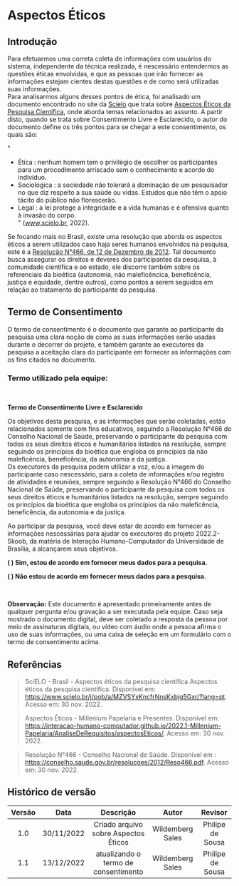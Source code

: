 # Aspectos Éticos

## Introdução
Para efetuarmos uma correta coleta de informações com usuários do sistema, independente da técnica realizada, é nescessário entendermos as questões éticas envolvidas, e que as pessoas que irão fornecer as informações estejam cientes destas questões e de como será utilizadas suas informações.  
Para analisarmos alguns desses pontos de ética, foi analisado um documento encontrado no site da [Scielo](www.scielo.br) que trata sobre [Aspectos Éticos da Pesquisa Científica](https://www.scielo.br/j/pob/a/MZVSYxKncfrNnsKxbjg5Gxr/?lang=pt), onde aborda temas relacionados ao assunto. A partir disto, quando se trata sobre Consentimento Livre e Esclarecido, o autor do documento define os três pontos para se chegar a este consentimento, os quais são: 

"
- Ética : nenhum homem tem o privilégio de escolher os participantes para um procedimento arriscado sem o conhecimento e acordo do indivíduo.  
- Sociológica : a sociedade não tolerará a dominação de um pesquisador no que diz respeito a sua saúde ou vidas. Estudos que não têm o apoio tácito do público não florescerão.   
- Legal : a lei protege a integridade e a vida humanas e é ofensiva quanto à invasão do corpo.  
" (www.scielo.br, 2022).

Se focando mais no Brasil, existe uma resolução que aborda os aspectos éticos a serem utilizados caso haja seres humanos envolvidos na pesquisa, este é a [Resolução N°466, de 12 de Dezembro de 2012](https://conselho.saude.gov.br/resolucoes/2012/Reso466.pdf). Tal documento busca assegurar os direitos e deveres dos participantes da pesquisa, à comunidade científica e ao estado, ele discorre também sobre os  referenciais da bioética (autonomia, não maleficêncica, beneficência, justiça e equidade, dentre outros), como pontos a serem seguidos em relação ao tratamento do participante da pesquisa.   


## Termo de Consentimento

O termo de consentimento é o documento que garante ao participante da pesquisa uma clara noção de como as suas informações serão usadas durante o decorrer do projeto, e também garante ao executores da pesquisa a aceitação clara do participante em fornecer as informações com os fins citados no documento.

### **Termo utilizado pela equipe:**

</br>

**Termo de Consentimento Livre e Esclarecido**

Os objetivos desta pesquisa, e as informações que serão coletadas, estão relacionados somente com fins educativos, seguindo a Resolução N°466 do Conselho Nacional de Saúde, preservando o participante da pesquisa com todos os seus direitos éticos e humanitários listados na resolução, sempre seguindo os princípios da bioética que engloba os princípios da não maleficência, beneficência, da autonomia e da justiça.  
Os executores da pesquisa podem utilizar a voz, e/ou a imagem do participante caso nescessário, para a coleta de informações e/ou registro de atividades e reuniões, sempre seguindo a Resolução N°466 do Conselho Nacional de Saúde, preservando o participante da pesquisa com todos os seus direitos éticos e humanitários listados na resolução, sempre seguindo os princípios da bioética que engloba os princípios da não maleficência, beneficência, da autonomia e da justiça.  

Ao participar da pesquisa, você deve estar de acordo em fornecer as informações nescessárias para ajudar os executores do projeto 2022.2-Skoob, da matéria de Interação Humano-Computador da Universidade de Brasília, a alcançarem seus objetivos.

**( ) Sim, estou de acordo em fornecer meus dados para a pesquisa.**

**( ) Não estou de acordo em fornecer meus dados para a pesquisa.**

</br> 

**Observação:** Este documento é apresentado primeiramente antes de qualquer pergunta e/ou gravação a ser executada pela equipe. Caso seja mostrado o documento digital, deve ser coletado a resposta da pessoa por meio de assinaturas digitais, ou vídeo com áudio onde a pessoa afirma o uso de suas informações, ou uma caixa de seleção em um formulário com o termo de consentimento acima. 

## Referências
> SciELO - Brasil - Aspectos éticos da pesquisa científica Aspectos éticos da pesquisa científica.  Disponível em: <https://www.scielo.br/j/pob/a/MZVSYxKncfrNnsKxbjg5Gxr/?lang=pt>. Acesso em: 30 nov. 2022.  

>Aspectos Éticos - Millenium Papelaria e Presentes.  Disponível em: <https://interacao-humano-computador.github.io/2022.1-Millenium-Papelaria/AnaliseDeRequisitos/aspectosEticos/>. Acesso em: 30 nov. 2022.  

> Resolução N°466 - Conselho Nacional de Saúde. Disponível em : <https://conselho.saude.gov.br/resolucoes/2012/Reso466.pdf>. Acesso em: 30 nov. 2022.

## Histórico de versão
| Versão |    Data    |                                    Descrição                                    | Autor  | Revisor |
| :----: | :--------: | :-----------------------------------------------------------------------------: | :----: | :-----: |
| 1.0 | 30/11/2022 | Criado arquivo sobre Aspectos Éticos | Wildemberg Sales | Philipe de Sousa |
| 1.1 | 13/12/2022 | atualizando o termo de consentimento | Wildemberg Sales | Philipe de Sousa |
